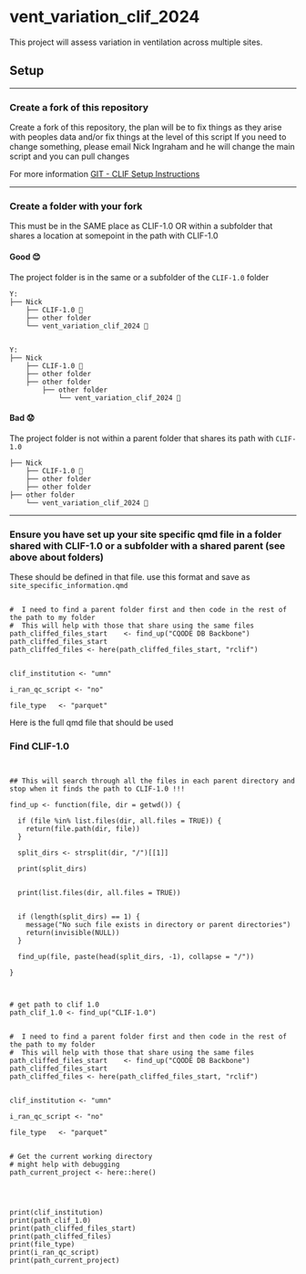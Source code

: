 # vent_variation_clif_2024

This project will assess variation in ventilation across multiple sites.

## Setup

------------------------------------------------------------------------

### Create a fork of this repository

Create a fork of this repository, the plan will be to fix things as they arise with peoples data and/or fix things at the level of this script If you need to change something, please email Nick Ingraham and he will change the main script and you can pull changes

For more information [GIT - CLIF Setup Instructions](https://kaveric.github.io/clif-consortium/posts/github-clif/)



------------------------------------------------------------------------

### Create a folder with your fork

This must be in the SAME place as CLIF-1.0 OR within a subfolder that shares a location at somepoint in the path with CLIF-1.0

#### Good 😊

The project folder is in the same or a subfolder of the `CLIF-1.0` folder

```         
Y:
├── Nick
    ├── CLIF-1.0 📁
    ├── other folder
    └── vent_variation_clif_2024 📁


Y:
├── Nick
    ├── CLIF-1.0 📁
    ├── other folder
    ├── other folder
        ├── other folder
            └── vent_variation_clif_2024 📁
```

#### Bad 😟

The project folder is not within a parent folder that shares its path with `CLIF-1.0`

```         
├── Nick 
    ├── CLIF-1.0 📁
    ├── other folder
    ├── other folder
├── other folder
    └── vent_variation_clif_2024 📁
```

------------------------------------------------------------------------

### Ensure you have set up your site specific qmd file in a folder shared with CLIF-1.0 or a subfolder with a shared parent (see above about folders)

These should be defined in that file. use this format and save as `site_specific_information.qmd`

```{r}

#  I need to find a parent folder first and then code in the rest of the path to my folder
#  This will help with those that share using the same files
path_cliffed_files_start	<- find_up("CQODE DB Backbone")
path_cliffed_files_start
path_cliffed_files <- here(path_cliffed_files_start, "rclif")


clif_institution <- "umn"

i_ran_qc_script <- "no"

file_type	<- "parquet"

```

Here is the full qmd file that should be used

### Find CLIF-1.0
```{r}


## This will search through all the files in each parent directory and stop when it finds the path to CLIF-1.0 !!!

find_up <- function(file, dir = getwd()) {
  
  if (file %in% list.files(dir, all.files = TRUE)) {
    return(file.path(dir, file))
  }
  
  split_dirs <- strsplit(dir, "/")[[1]]
  
  print(split_dirs)
  
  
  print(list.files(dir, all.files = TRUE))
  
  
  if (length(split_dirs) == 1) {
    message("No such file exists in directory or parent directories")
    return(invisible(NULL))
  }
  
  find_up(file, paste(head(split_dirs, -1), collapse = "/"))
  
}



# get path to clif 1.0
path_clif_1.0 <- find_up("CLIF-1.0")


#  I need to find a parent folder first and then code in the rest of the path to my folder
#  This will help with those that share using the same files
path_cliffed_files_start	<- find_up("CQODE DB Backbone")
path_cliffed_files_start
path_cliffed_files <- here(path_cliffed_files_start, "rclif")


clif_institution <- "umn"

i_ran_qc_script <- "no"

file_type	<- "parquet"


# Get the current working directory
# might help with debugging 
path_current_project <- here::here()




print(clif_institution)
print(path_clif_1.0)
print(path_cliffed_files_start)
print(path_cliffed_files)
print(file_type) 
print(i_ran_qc_script) 
print(path_current_project) 

```
